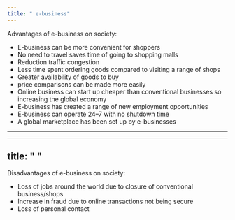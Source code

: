 ```yaml
---
title: " e-business"
--- 
```

Advantages of e-business on society:

- E-business can be more convenient for shoppers
- No need to travel saves time of going to shopping malls
- Reduction traffic congestion 
- Less time spent ordering goods compared to visiting a range of shops
- Greater availability of goods to buy
- price comparisons can be made more easily
- Online business can start up cheaper than conventional businesses so increasing the global economy
- E-business has created a range of new employment opportunities
- E-business can operate 24–7 with no shutdown time
- A global marketplace has been set up by e-businesses
---
---
title: " "
--- 
Disadvantages of e-business on society:

- Loss of jobs around the world due to closure of conventional business/shops
- Increase in fraud due to online transactions not being secure
- Loss of personal contact

